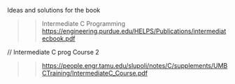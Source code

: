 Ideas and solutions for the book  
>>Intermediate C Programming  
>> https://engineering.purdue.edu/HELPS/Publications/intermediatecbook.pdf



// Intermediate C prog Course 2
>> https://people.engr.tamu.edu/slupoli/notes/C/supplements/UMBCTraining/IntermediateC_Course.pdf  
